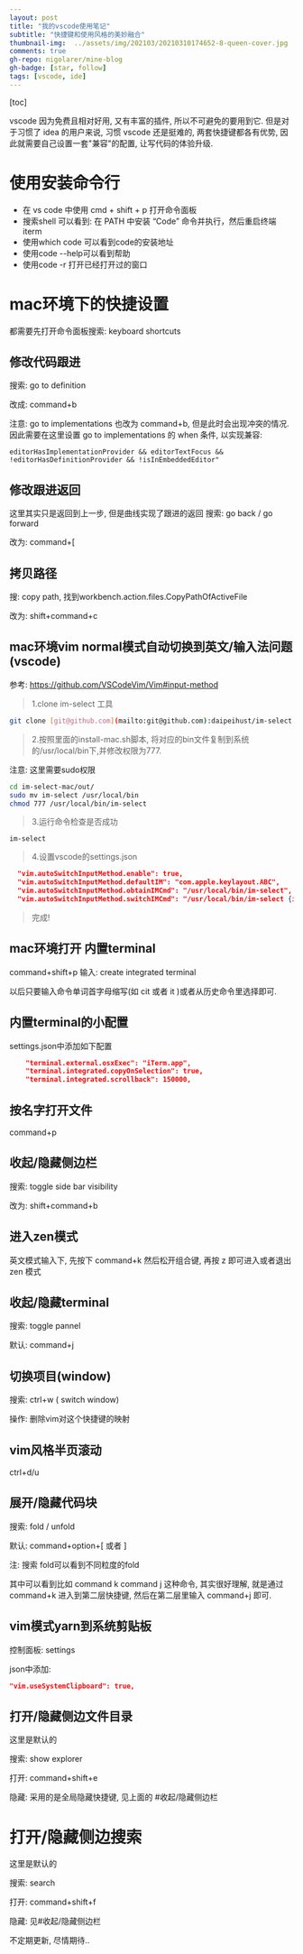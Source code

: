 ```yaml
---
layout: post
title: "我的vscode使用笔记"
subtitle: "快捷键和使用风格的美妙融合"
thumbnail-img:  ../assets/img/202103/20210310174652-8-queen-cover.jpg
comments: true
gh-repo: nigolarer/mine-blog
gh-badge: [star, follow]
tags: [vscode, ide]
---
```


[toc]

vscode 因为免费且相对好用, 又有丰富的插件, 所以不可避免的要用到它. 但是对于习惯了 idea 的用户来说, 习惯 vscode 还是挺难的, 两套快捷键都各有优势, 因此就需要自己设置一套"兼容"的配置, 让写代码的体验升级.

# 使用安装命令行

- 在 vs code 中使用 cmd + shift + p 打开命令面板
- 搜索shell 可以看到: 在 PATH 中安装 “Code” 命令并执行，然后重启终端iterm
- 使用which code 可以看到code的安装地址
- 使用code --help可以看到帮助
- 使用code -r 打开已经打开过的窗口


#  mac环境下的快捷设置

都需要先打开命令面板搜索: keyboard shortcuts

## 修改代码跟进

搜索: go to definition

改成: command+b

注意: go to implementations 也改为 command+b, 但是此时会出现冲突的情况.
因此需要在这里设置 go to implementations 的 when 条件, 以实现兼容:

```
editorHasImplementationProvider && editorTextFocus && !editorHasDefinitionProvider && !isInEmbeddedEditor"
```

## 修改跟进返回
这里其实只是返回到上一步, 但是曲线实现了跟进的返回
搜索: go back / go forward

改为: command+[


##  拷贝路径
搜: copy path, 找到workbench.action.files.CopyPathOfActiveFile

改为: shift+command+c

##  mac环境vim normal模式自动切换到英文/输入法问题(vscode)

参考: https://github.com/VSCodeVim/Vim#input-method

> 1.clone im-select 工具
```bash
git clone [git@github.com](mailto:git@github.com):daipeihust/im-select.git
```

> 2.按照里面的install-mac.sh脚本, 将对应的bin文件复制到系统的/usr/local/bin下,并修改权限为777. 

 注意: 这里需要sudo权限

```bash
cd im-select-mac/out/
sudo mv im-select /usr/local/bin
chmod 777 /usr/local/bin/im-select
```

> 3.运行命令检查是否成功

```
im-select
```

> 4.设置vscode的settings.json

```json
  "vim.autoSwitchInputMethod.enable": true,
  "vim.autoSwitchInputMethod.defaultIM": "com.apple.keylayout.ABC",
  "vim.autoSwitchInputMethod.obtainIMCmd": "/usr/local/bin/im-select",
  "vim.autoSwitchInputMethod.switchIMCmd": "/usr/local/bin/im-select {im}"
```

> 完成!


##  mac环境打开 内置terminal 

command+shift+p 输入: create integrated terminal

以后只要输入命令单词首字母缩写(如 cit 或者 it )或者从历史命令里选择即可.

## 内置terminal的小配置

settings.json中添加如下配置

```json
    "terminal.external.osxExec": "iTerm.app",
    "terminal.integrated.copyOnSelection": true,
    "terminal.integrated.scrollback": 150000,
```



##  按名字打开文件

command+p

## 收起/隐藏侧边栏

搜索: toggle side bar visibility

改为: shift+command+b

## 进入zen模式

英文模式输入下, 先按下 command+k  然后松开组合键, 再按 z 即可进入或者退出 zen 模式

## 收起/隐藏terminal

搜索: toggle pannel

默认: command+j

## 切换项目(window)

搜索: ctrl+w ( switch window)

操作: 删除vim对这个快捷键的映射

## vim风格半页滚动

ctrl+d/u

## 展开/隐藏代码块

搜索: fold / unfold

默认: command+option+[ 或者 ]

注: 搜索 fold可以看到不同粒度的fold

其中可以看到比如 command k command j 这种命令, 其实很好理解, 就是通过 command+k 进入到第二层快捷键, 然后在第二层里输入  command+j 即可.



## vim模式yarn到系统剪贴板

控制面板: settings

json中添加:

```json
"vim.useSystemClipboard": true,
```



## 打开/隐藏侧边文件目录

这里是默认的

搜索: show explorer

打开: command+shift+e

隐藏: 采用的是全局隐藏快捷键, 见上面的 #收起/隐藏侧边栏



# 打开/隐藏侧边搜索

这里是默认的

搜索: search 

打开: command+shift+f

隐藏: 见#收起/隐藏侧边栏











不定期更新, 尽情期待..